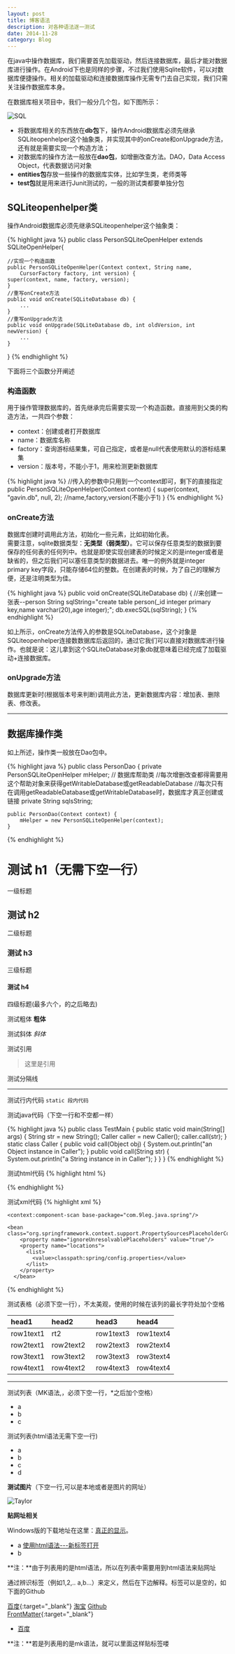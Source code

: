 ```yaml
---
layout: post
title: 博客语法
description: 对各种语法逐一测试
date: 2014-11-28
category: Blog
---
```


在java中操作数据库，我们需要首先加载驱动，然后连接数据库，最后才能对数据库进行操作。在Android下也是同样的步骤，不过我们使用Sqlite软件，可以对数据库便捷操作。相关的加载驱动和连接数据库操作无需专门去自己实现，我们只需关注操作数据库本身。

在数据库相关项目中，我们一般分几个包，如下图所示：

![SQL](/images/blog/sqlite-project.PNG)

* 将数据库相关的东西放在**db包**下，操作Android数据库必须先继承SQLiteopenhelper这个抽象类，并实现其中的onCreate和onUpgrade方法，还有就是需要实现一个构造方法；
* 对数据库的操作方法一般放在**dao包**，如增删改查方法。DAO，Data Access Object，代表数据访问对象
* **entities包**存放一些操作的数据库实体，比如学生类，老师类等
* **test包**就是用来进行Junit测试的，一般的测试类都要单独分包

## SQLiteopenhelper类

操作Android数据库必须先继承SQLiteopenhelper这个抽象类：

{% highlight java %} 
public class PersonSQLiteOpenHelper extends SQLiteOpenHelper{

	//实现一个构造函数
	public PersonSQLiteOpenHelper(Context context, String name,
		CursorFactory factory, int version) {
	super(context, name, factory, version);
	}
	//重写onCreate方法
	public void onCreate(SQLiteDatabase db) {
		...
	}
	//重写onUpgrade方法
	public void onUpgrade(SQLiteDatabase db, int oldVersion, int newVersion) {
		...
	}

}
{% endhighlight %}

下面将三个函数分开阐述

### 构造函数

用于操作管理数据库的，首先继承完后需要实现一个构造函数。直接用到父类的构造方法，一共四个参数：    

* context：创建或者打开数据库
* name：数据库名称
* factory：查询游标结果集，可自己指定，或者是null代表使用默认的游标结果集
* version：版本号，不能小于1，用来检测更新数据库

{% highlight java %} 
//传入的参数中只用到一个context即可，剩下的直接指定
public PersonSQLiteOpenHelper(Context context) {
	super(context, "gavin.db", null, 2);  //name,factory,version(不能小于1)
}
{% endhighlight %}

### onCreate方法

数据库创建时调用此方法，初始化一些元素，比如初始化表。    
需要注意，sqlite数据类型：**无类型（弱类型）**。它可以保存任意类型的数据到要保存的任何表的任何列中。也就是即使实现创建表的时候定义的是integer或者是缺省的，但之后我们可以塞任意类型的数据进去。唯一的例外就是integer primary key字段，只能存储64位的整数。在创建表的时候，为了自己的理解方便，还是注明类型为佳。

{% highlight java %} 
public void onCreate(SQLiteDatabase db) {
	//来创建一张表--person
	String sqlString="create table person(_id integer primary key,name varchar(20),age integer);";
	db.execSQL(sqlString); 
}
{% endhighlight %}

如上所示，onCreate方法传入的参数是SQLiteDatabase，这个对象是SQLiteopenhelper连接数数据库后返回的，通过它我们可以直接对数据库进行操作。也就是说：这儿拿到这个SQLiteDatabase对象db就意味着已经完成了加载驱动+连接数据库。

### onUpgrade方法

数据库更新时(根据版本号来判断)调用此方法，更新数据库内容：增加表、删除表、修改表。

- - - 

## 数据库操作类

如上所述，操作类一般放在Dao包中。

{% highlight java %} 
public class PersonDao {
	private PersonSQLiteOpenHelper mHelper; // 数据库帮助类
	//每次增删改查都得需要用这个帮助对象来获得getWritableDatabase或getReadableDatabase
	//每次只有在调用getReadableDatabase或getWritableDatabase时，数据库才真正创建或链接
	private String sqlsString;

	public PersonDao(Context context) {
		mHelper = new PersonSQLiteOpenHelper(context);
	}
{% endhighlight %}


# 测试 h1（无需下空一行）
一级标题

## 测试 h2
二级标题

### 测试 h3
三级标题

#### 测试 h4
四级标题(最多六个，的之后略去)

测试粗体
**粗体**

测试斜体
*斜体*

测试引用    

> 这里是引用

测试分隔线    

- - -

测试行内代码
`static 段内代码`

测试java代码（下空一行和不空都一样）

{% highlight java %} 
public class TestMain {
  public static void main(String[] args) {
      String str = new String();
      Caller caller = new Caller();
      caller.call(str);
  }
  static class Caller {
      public void call(Object obj) {
          System.out.println("an Object instance in Caller");
      } 
      public void call(String str) {
          System.out.println("a String instance in in Caller");
      }
  }
}
{% endhighlight %}

测试html代码
{% highlight html %}
<link href='http://fonts.googleapis.com/css?family=Spirax' rel='stylesheet' type='text/css'>
<script type="text/javascript" src="http://ajax.googleapis.com/ajax/libs/jquery/1.8.3/jquery.min.js"></script>
{% endhighlight %}

测试xml代码
{% highlight xml %}
<?xml version="1.0" encoding="UTF-8"?>
<beans xmlns="http://www.springframework.org/schema/beans"
        xmlns:xsi="http://www.w3.org/2001/XMLSchema-instance"
        xmlns:context="http://www.springframework.org/schema/context"
        xsi:schemaLocation="http://www.springframework.org/schema/beans http://www.springframework.org/schema/beans/spring-beans-4.0.xsd
    http://www.springframework.org/schema/context   http://www.springframework.org/schema/context/spring-context-4.0.xsd">
 
    <context:component-scan base-package="com.9leg.java.spring"/>
 
    <bean class="org.springframework.context.support.PropertySourcesPlaceholderConfigurer">
        <property name="ignoreUnresolvablePlaceholders" value="true"/>
        <property name="locations">
          <list>
            <value>classpath:spring/config.properties</value>
          </list>
        </property>
      </bean>
</beans>
{% endhighlight %}

测试表格（必须下空一行），不太美观，使用的时候在该列的最长字符处加个空格

|head1|head2|head3|head4
|:---|:---|:---|:---|
|row1text1|rt2|row1text3|row1text4
|row2text1|row2text2&ensp;|row2text3|row2text4
|row3text1|row3text2|row3text3|row3text4
|row4text1|row4text2|row4text3|row4text4

- - - 

测试列表（MK语法,，必须下空一行，*之后加个空格）

* a
* b
* c

测试列表(html语法无需下空一行)
<ul>
    <li>a</li>
    <li>b</li>
    <li>c</li>
    <li>d</li>
</ul>

**测试图片**（下空一行,可以是本地或者是图片的网址）

![Taylor](/images/other/taylor-01.jpg)

**贴网址相关**

Windows版的下载地址在这里：[真正的显示](http://code.google.com/p/msysgit/downloads/list "放上去会显示此提示")。
<ul>
	<li> a <a href="https://www.dnspod.cn/Support" target="_blank">使用html语法---新标签打开</a></li>
	<li> b </li>
</ul>
**注：**由于列表用的是html语法，所以在列表中需要用到html语法来贴网址

通过辨识标签（例如1,2,.. a,b...）来定义，然后在下边解释。标签可以是空的，如下面的Github

[百度][1]{:target="_blank"}   [淘宝][2]   [Github][]    
[FrontMatter](http://jekyllrb.com/docs/frontmatter/){:target="_blank"}

*  [百度][1]

**注：**若是列表用的是mk语法，就可以里面这样贴标签喽


[Github]: http://github.com "Github（前面冒号处至少一个以上空格或tab）"
[1]: http://www.baidu.com  "跳往百度"
[2]: http://www.taobao.com  "跳往淘宝"
